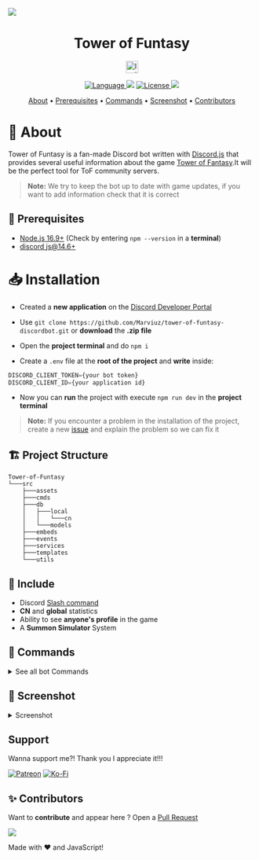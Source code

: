 <img src="https://guides.gamepressure.com/gfx/logos/1280x470/1280_524041220.jpg"></img>

<h1 align="center">Tower of Funtasy</h1>

<p align="center">
<a href="https://discord.com/oauth2/authorize?client_id=1013445171536482326&permissions=8&scope=applications.commands%20bot">
    <img src="https://img.shields.io/badge/-Invite%20Bot!-5865F2?logo=discord&logoColor=white&style=flat-square" alt="Invite Bot" height="25">
</a>
</p>
<p align="center">
    <a href="">
        <img src="https://img.shields.io/github/package-json/dependency-version/Marviuz/tower-of-funtasy-discordbot/discord.js?style=flat-square" alt="Language">
    </a>
    <img src="https://img.shields.io/badge/Language-Javascript-yellow?style=flat-square"></img>
    <a href="./LICENSE">
        <img src="https://img.shields.io/github/license/Marviuz/tower-of-funtasy-discordbot?style=flat-square" alt="License">   
    <a>
    <img src="https://img.shields.io/badge/dynamic/json?color=orange&label=Version&query=version&url=https%3A%2F%2Fi8.ae%2FkGkBR&style=flat-square">
</p>

<p align="center">
  <a href="#-about">About</a>
  •
  <a href="#-prerequisites">Prerequisites</a>
  •
  <a href="#-commands">Commands</a>
  •
  <a href="#-screenshot">Screenshot</a>
  •
  <a href="#-contributors">Contributors</a>
</p>

# 📜 About

Tower of Funtasy is a fan-made Discord bot written with [Discord.js](https://discord.js.org) that provides several useful information about the game [Tower of Fantasy](https://www.toweroffantasy-global.com).It will be the perfect tool for ToF community servers.

> **Note:** We try to keep the bot up to date with game updates, if you want to add information check that it is correct

## 🚧 Prerequisites

- [Node.js 16.9+](https://nodejs.org/en/download/) (Check by entering `npm --version` in a **terminal**)
- [discord js@14.6+](https://www.npmjs.com/package/discord.js)

# 📥 Installation

- Created a **new application** on the [Discord Developer Portal](https://discord.com/developers/applications)
- Use `git clone https://github.com/Marviuz/tower-of-funtasy-discordbot.git` or **download** the **.zip file**
- Open the **project terminal** and do `npm i`

- Create a `.env` file at the **root of the project** and **write** inside:

```js
DISCORD_CLIENT_TOKEN={your bot token}
DISCORD_CLIENT_ID={your application id}
```

- Now you can **run** the project with execute `npm run dev` in the **project terminal**

> **Note:** If you encounter a problem in the installation of the project, create a new [issue](https://github.com/Marviuz/tower-of-funtasy-discordbot/issues) and explain the problem so we can fix it

## 🏗️ Project Structure

```
Tower-of-Funtasy
└───src
    ├───assets
    ├───cmds
    ├───db
    │   ├───local
    │   │   └───cn
    │   └───models
    ├───embeds
    ├───events
    ├───services
    ├───templates
    └───utils
```

## 🔧 Include

- Discord [Slash command](https://discord.com/blog/welcome-to-the-new-era-of-discord-apps?ref=badge)
- **CN** and **global** statistics
- Ability to see **anyone's profile** in the game
- A **Summon Simulator** System

## 📑 Commands

<details>
    <summary>See all bot Commands</summary>

| Command             | Description                                                   |
| ------------------- | ------------------------------------------------------------- |
| /help               | See all commands                                              |
| /joint-operation    | View today's Joint Operations                                 |
| /matrix             | View matrix details                                           |
| /order              | Simulate an summon on a choice of banner (slow)               |
| /password           | See all passwords for chests and doors in the map             |
| /reminder           | ToF View dailies/weeklies!                                    |
| /simulacra          | View simulacra details                                        |
| /userinfo           | View information of a player in ToF.                          |
| /botinfo            | Give information about the bot                                |
| /contribute         | Contribute to this project                                    |
| /invite             | Invite this bot to youre server                               |
| /map                | Get all interactive maps links                                |
| /raid               | View raid detail                                              |
| /vote               | Vote for support bot and creators                             |
| /support            | Oh! You wanna support me?!                                    |
| /game-daily-channel | Set up a channel that will indicate the things to do each day |
| /setregion          | Allows to adapt the time displayed according to the region    |
| /bug-report         | Warn the staff of a bug found                                 |
| /crit               | Get crit rate according to the crit and the level             |

</details>

## 📸 Screenshot

<details>
    <summary>Screenshot</summary>
    <p align="center">
        <img src="https://i.imgur.com/Qv75V46.png">
        <img src="https://i.imgur.com/qXRTmdE.png">
        <img src="https://i.imgur.com/f8JXwAg.png">
  </p>

</details>

## Support

Wanna support me?! Thank you I appreciate it!!!

[![Patreon](https://img.shields.io/badge/Patreon-F96854?logo=patreon&logoColor=white&style=flat-square)](https://www.patreon.com/m/Marviuz) [![Ko-Fi](https://img.shields.io/badge/Ko--fi-F16061?logo=ko-fi&logoColor=white&style=flat-square)](https://ko-fi.com/Marviuz/)

## ✨ Contributors

Want to **contribute** and appear here ? Open a [Pull Request](https://github.com/Marviuz/tower-of-funtasy-discordbot/pulls)

<a href="https://github.com/Marviuz/tower-of-funtasy-discordbot/graphs/contributors">
  <img src="https://contributors-img.web.app/image?repo=Marviuz/tower-of-funtasy-discordbot" />
</a>

Made with ❤️ and JavaScript!
